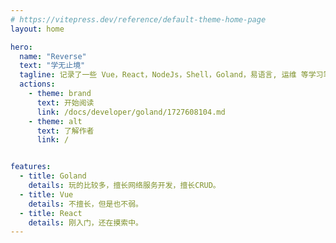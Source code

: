 ```yaml
---
# https://vitepress.dev/reference/default-theme-home-page
layout: home

hero:
  name: "Reverse"
  text: "学无止境"
  tagline: 记录了一些 Vue，React，NodeJs，Shell，Goland，易语言, 运维 等学习笔记。
  actions:
    - theme: brand
      text: 开始阅读
      link: /docs/developer/goland/1727608104.md
    - theme: alt
      text: 了解作者
      link: /


features:
  - title: Goland
    details: 玩的比较多，擅长网络服务开发，擅长CRUD。
  - title: Vue
    details: 不擅长，但是也不弱。
  - title: React
    details: 刚入门，还在摸索中。
---
```


